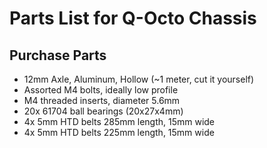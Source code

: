 # Parts List for Q-Octo Chassis

## Purchase Parts

- 12mm Axle, Aluminum, Hollow (~1 meter, cut it yourself)
- Assorted M4 bolts, ideally low profile
- M4 threaded inserts, diameter 5.6mm
- 20x 61704 ball bearings (20x27x4mm)
- 4x 5mm HTD belts 285mm length, 15mm wide
- 4x 5mm HTD belts 225mm length, 15mm wide
